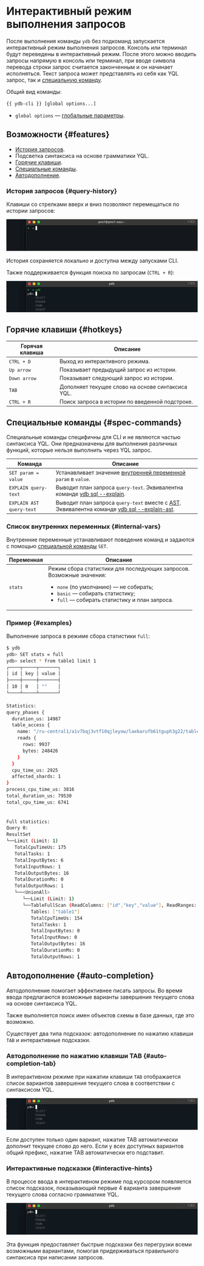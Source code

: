 # Интерактивный режим выполнения запросов

После выполнения команды `ydb` без подкоманд запускается интерактивный режим выполнения запросов. Консоль или терминал будут переведены в интерактивный режим. После этого можно вводить запросы напрямую в консоль или терминал, при вводе символа перевода строки запрос считается законченным и он начинает исполняться. Текст запроса может представлять из себя как YQL запрос, так и [специальную команду](#spec-commands).

Общий вид команды:

```bash
{{ ydb-cli }} [global options...]
```

* `global options` — [глобальные параметры](commands/global-options.md).

## Возможности {#features}

* [История запросов](#query-history).
* Подсветка синтаксиса на основе грамматики YQL.
* [Горячие клавиши](#hotkeys).
* [Специальные команды](#spec-commands).
* [Автодополнение](#auto-completion).

### История запросов {#query-history}

Клавиши со стрелками вверх и вниз позволяют перемещаться по истории запросов:

![История](_assets/history.gif)

История сохраняется локально и доступна между запусками CLI.

Также поддерживается функция поиска по запросам (`CTRL + R`):

![Поиск](_assets/history-search.gif)

## Горячие клавиши {#hotkeys}

Горячая клавиша | Описание
---|---
`CTRL + D` | Выход из интерактивного режима.
`Up arrow` | Показывает предыдущий запрос из истории.
`Down arrow` | Показывает следующий запрос из истории.
`TAB` | Дополняет текущее слово на основе синтаксиса YQL.
`CTRL + R` | Поиск запроса в истории по введенной подстроке.

## Специальные команды {#spec-commands}

Специальные команды специфичны для CLI и не являются частью синтаксиса YQL. Они предназначены для выполнения различных функций, которые нельзя выполнить через YQL запрос.

Команда | Описание
---|---
`SET param = value` | Устанавливает значение [внутренней переменной](#internal-vars) `param` в `value`.
`EXPLAIN query-text` | Выводит план запроса `query-text`. Эквивалентна команде [ydb sql --explain](sql.md).
`EXPLAIN AST query-text` | Выводит план запроса `query-text` вместе с [AST](commands/explain-plan.md). Эквивалентна команде [ydb sql --explain-ast](sql.md).

### Список внутренних переменных {#internal-vars}

Внутренние переменные устанавливают поведение команд и задаются с помощью [специальной команды](#spec-commands) `SET`.

Переменная | Описание
---|---
`stats` | Режим сбора статистики для последующих запросов.<br/>Возможные значения:<ul><li>`none` (по умолчанию) — не собирать;</li><li>`basic` — собирать статистику;</li><li>`full` — собирать статистику и план запроса.</li></ul>

### Пример {#examples}

Выполнение запроса в режиме сбора статистики `full`:

```bash
$ ydb
ydb> SET stats = full
ydb> select * from table1 limit 1
┌────┬─────┬───────┐
│ id │ key │ value │
├────┼─────┼───────┤
│ 10 │ 0   │ ""    │
└────┴─────┴───────┘

Statistics:
query_phases {
  duration_us: 14987
  table_access {
    name: "/ru-central1/a1v7bqj3vtf10qjleyow/laebarufb61tguph3g22/table1"
    reads {
      rows: 9937
      bytes: 248426
    }
  }
  cpu_time_us: 2925
  affected_shards: 1
}
process_cpu_time_us: 3816
total_duration_us: 79530
total_cpu_time_us: 6741


Full statistics:
Query 0:
ResultSet
└──Limit (Limit: 1)
   TotalCpuTimeUs: 175
   TotalTasks: 1
   TotalInputBytes: 6
   TotalInputRows: 1
   TotalOutputBytes: 16
   TotalDurationMs: 0
   TotalOutputRows: 1
   └──<UnionAll>
      └──Limit (Limit: 1)
      └──TableFullScan (ReadColumns: ["id","key","value"], ReadRanges: ["key (-∞, +∞)"], Table: impex_table)
         Tables: ["table1"]
         TotalCpuTimeUs: 154
         TotalTasks: 1
         TotalInputBytes: 0
         TotalInputRows: 0
         TotalOutputBytes: 16
         TotalDurationMs: 0
         TotalOutputRows: 1
```

## Автодополнение {#auto-completion}

Автодополнение помогает эффективнее писать запросы. Во время ввода предлагаются возможные варианты завершения текущего слова на основе синтаксиса YQL.

Также выполняется поиск имен объектов схемы в базе данных, где это возможно.

Существует два типа подсказок: автодополнение по нажатию клавиши `TAB` и интерактивные подсказки.

### Автодополнение по нажатию клавиши TAB {#auto-completion-tab}

В интерактивном режиме при нажатии клавиши `TAB` отображается список вариантов завершения текущего слова в соответствии с синтаксисом YQL.

![Автодополнение](_assets/candidates.gif)

Если доступен только один вариант, нажатие TAB автоматически дополнит текущее слово до него.
Если у всех доступных вариантов общий префикс, нажатие TAB автоматически его подставит.

### Интерактивные подсказки {#interactive-hints}

В процессе ввода в интерактивном режиме под курсором появляется список подсказок, показывающий первые 4 варианта завершения текущего слова согласно грамматике YQL.

![Интерактивные подсказки](_assets/hints.gif)

Эта функция предоставляет быстрые подсказки без перегрузки всеми возможными вариантами, помогая придерживаться правильного синтаксиса при написании запросов.
